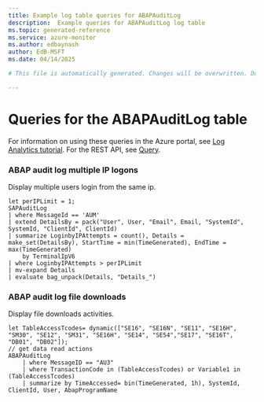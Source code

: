 ```yaml
---
title: Example log table queries for ABAPAuditLog
description:  Example queries for ABAPAuditLog log table
ms.topic: generated-reference
ms.service: azure-monitor
ms.author: edbaynash
author: EdB-MSFT
ms.date: 04/14/2025

# This file is automatically generated. Changes will be overwritten. Do not change this file directly. 

---
```


# Queries for the ABAPAuditLog table

For information on using these queries in the Azure portal, see [Log Analytics tutorial](/azure/azure-monitor/logs/log-analytics-tutorial). For the REST API, see [Query](/azure/azure-monitor/logs/api/overview).


### ABAP audit log multiple IP logons  


Display multiple users login from the same ip.  

```query
let perIPLimit = 1;
SAPAuditLog
| where MessageId == 'AUM'
| extend DetailsBy = pack("User", User, "Email", Email, "SystemId", SystemId, "ClientId", ClientId)
| summarize LoginbyIPAttempts = count(), Details = make_set(DetailsBy), StartTime = min(TimeGenerated), EndTime = max(TimeGenerated)
    by TerminalIpV6
| where LoginbyIPAttempts > perIPLimit
| mv-expand Details
| evaluate bag_unpack(Details, "Details_")
```



### ABAP audit log file downloads  


Display file downloads activities.  

```query
let TableAccessTcodes= dynamic(["SE16", "SE16N", "SE11", "SE16H", "SM30", "SE12", "SM31", "SE16H", "SE14", "SE54","SE17", "SE16T", "DB01", "DB02"]);
// get data read actions
ABAPAuditLog
    | where MessageID == "AU3"
    | where TransactionCode in (TableAccessTcodes) or Variable1 in (TableAccessTcodes)
    | summarize by TimeAccessed= bin(TimeGenerated, 1h), SystemId, ClientId, User, AbapProgramName
```

